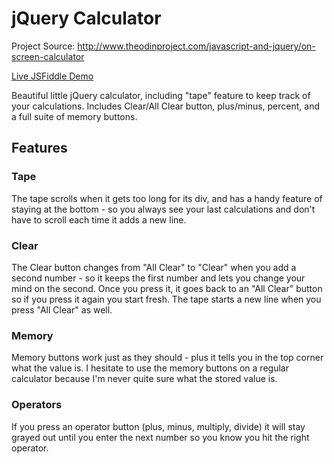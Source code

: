# jQuery Calculator

Project Source: http://www.theodinproject.com/javascript-and-jquery/on-screen-calculator

[Live JSFiddle Demo](http://jsfiddle.net/craftykate/k9ewcpvr/embedded/result/)

Beautiful little jQuery calculator, including "tape" feature to keep track of your calculations. Includes Clear/All Clear button, plus/minus, percent, and a full suite of memory buttons.

## Features 

### Tape 

The tape scrolls when it gets too long for its div, and has a handy feature of staying at the bottom - so you always see your last calculations and don't have to scroll each time it adds a new line. 

### Clear

The Clear button changes from "All Clear" to "Clear" when you add a second number - so it keeps the first number and lets you change your mind on the second. Once you press it, it goes back to an "All Clear" button so if you press it again you start fresh. The tape starts a new line when you press "All Clear" as well. 

### Memory

Memory buttons work just as they should - plus it tells you in the top corner what the value is. I hesitate to use the memory buttons on a regular calculator because I'm never quite sure what the stored value is. 

### Operators

If you press an operator button (plus, minus, multiply, divide) it will stay grayed out until you enter the next number so you know you hit the right operator. 
